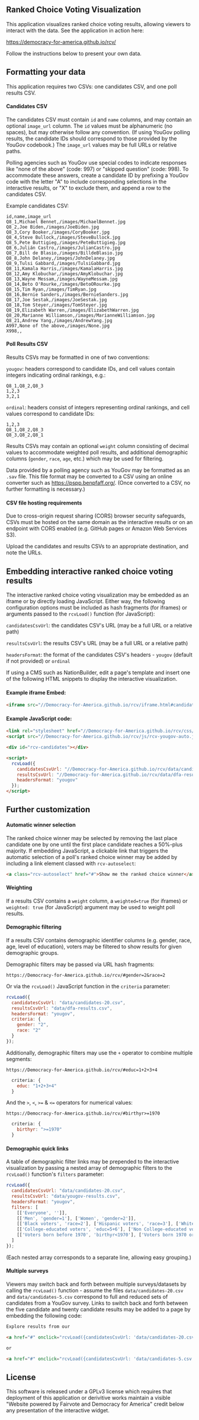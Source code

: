 ## Ranked Choice Voting Visualization

This application visualizes ranked choice voting results, allowing viewers to interact with the data. See the application in action here:

https://democracy-for-america.github.io/rcv/

Follow the instructions below to present your own data.

## Formatting your data

This application requires two CSVs: one candidates CSV, and one poll results CSV.

#### Candidates CSV

The candidates CSV must contain `id` and `name` columns, and may contain an optional `image_url` column. The `id` values must be alphanumeric (no spaces), but may otherwise follow any convention. (If using YouGov polling results, the candidate IDs should correspond to those provided by the YouGov codebook.) The `image_url` values may be full URLs or relative paths.

Polling agencies such as YouGov use special codes to indicate responses like "none of the above" (code: 997) or "skipped question" (code: 998). To accommodate these answers, create a candidate ID by prefixing a YouGov code with the letter "A" to include corresponding selections in the interactive results, or "X" to exclude them, and append a row to the candidates CSV.

Example candidates CSV:

```
id,name,image_url
Q8_1,Michael Bennet,/images/MichaelBennet.jpg
Q8_2,Joe Biden,/images/JoeBiden.jpg
Q8_3,Cory Booker,/images/CoryBooker.jpg
Q8_4,Steve Bullock,/images/SteveBullock.jpg
Q8_5,Pete Buttigieg,/images/PeteButtigieg.jpg
Q8_6,Julián Castro,/images/JulianCastro.jpg
Q8_7,Bill de Blasio,/images/BilldeBlasio.jpg
Q8_8,John Delaney,/images/JohnDelaney.jpg
Q8_9,Tulsi Gabbard,/images/TulsiGabbard.jpg
Q8_11,Kamala Harris,/images/KamalaHarris.jpg
Q8_12,Amy Klobuchar,/images/AmyKlobuchar.jpg
Q8_13,Wayne Messam,/images/WayneMessam.jpg
Q8_14,Beto O'Rourke,/images/BetoORourke.jpg
Q8_15,Tim Ryan,/images/TimRyan.jpg
Q8_16,Bernie Sanders,/images/BernieSanders.jpg
Q8_17,Joe Sestak,/images/JoeSestak.jpg
Q8_18,Tom Steyer,/images/TomSteyer.jpg
Q8_19,Elizabeth Warren,/images/ElizabethWarren.jpg
Q8_20,Marianne Williamson,/images/MarianneWilliamson.jpg
Q8_21,Andrew Yang,/images/AndrewYang.jpg
A997,None of the above,/images/None.jpg
X998,,
```

#### Poll Results CSV

Results CSVs may be formatted in one of two conventions:

`yougov`: headers correspond to candidate IDs, and cell values contain integers indicating ordinal rankings, e.g.:

```
Q8_1,Q8_2,Q8_3
1,2,3
3,2,1
```

`ordinal`: headers consist of integers representing ordinal rankings, and cell values correspond to candidate IDs:

```
1,2,3
Q8_1,Q8_2,Q8_3
Q8_3,Q8_2,Q8_1
```

Results CSVs may contain an optional `weight` column consisting of decimal values to accommodate weighted poll results, and additional demographic columns (`gender`, `race`, `age`, etc.) which may be used for filtering.

Data provided by a polling agency such as YouGov may be formatted as an `.sav` file. This file format may be converted to a CSV using an online converter such as https://pspp.benpfaff.org/. (Once converted to a CSV, no further formatting is necessary.)

#### CSV file hosting requirements

Due to cross-origin request sharing (CORS) browser security safeguards, CSVs must be hosted on the same domain as the interactive results or on an endpoint with CORS enabled (e.g. GitHub pages or Amazon Web Services S3).

Upload the candidates and results CSVs to an appropriate destination, and note the URLs.

## Embedding interactive ranked choice voting results

The interactive ranked choice voting visualization may be embedded as an iframe or by directly loading JavaScript. Either way, the following configuration options must be included as hash fragments (for iframes) or arguments passed to the `rcvLoad()` function (for JavaScript):

`candidatesCsvUrl`: the candidates CSV's URL (may be a full URL or a relative path)

`resultsCsvUrl`: the results CSV's URL (may be a full URL or a relative path)

`headersFormat`: the format of the candidates CSV's headers - `yougov` (default if not provided) or `ordinal`

If using a CMS such as NationBuilder, edit a page's template and insert one of the following HTML snippets to display the interactive visualization.

#### Example iframe Embed:

```html
<iframe src="//Democracy-for-America.github.io/rcv/iframe.html#candidatesCsvUrl=data/candidates-20.csv&resultsCsvUrl=data/yougov-results.csv&headersFormat=yougov" style="width: 100%; height: 700px; border: 1px solid #ccc;"></iframe>
```

#### Example JavaScript code:

```html
<link rel="stylesheet" href="//Democracy-for-America.github.io/rcv/css/rcv-auto.css">
<script src="//Democracy-for-America.github.io/rcv/js/rcv-yougov-auto.js"></script>

<div id="rcv-candidates"></div>

<script>
  rcvLoad({
    candidatesCsvUrl: "//Democracy-for-America.github.io/rcv/data/candidates-20.csv",
    resultsCsvUrl: "//Democracy-for-America.github.io/rcv/data/dfa-results.csv",
    headersFormat: "yougov"
  });
</script>
```

## Further customization

#### Automatic winner selection

The ranked choice winner may be selected by removing the last place candidate one by one until the first place candidate reaches a 50%-plus majority. If embedding JavaScript, a clickable link that triggers the automatic selection of a poll's ranked choice winner may be added by including a link element classed with `rcv-autoselect`:

```html
<a class="rcv-autoselect" href="#">Show me the ranked choice winner</a>
```

#### Weighting

If a results CSV contains a `weight` column, a `weighted=true` (for iframes) or `weighted: true` (for JavaScript) argument may be used to weight poll results.

#### Demographic filtering

If a results CSV contains demographic identifier columns (e.g. gender, race, age, level of education), voters may be filtered to show results for given demographic groups.

Demographic filters may be passed via URL hash fragments:

```https://Democracy-for-America.github.io/rcv/#gender=2&race=2```

Or via the `rcvLoad()` JavaScript function in the `criteria` parameter:

```javascript
rcvLoad({
  candidatesCsvUrl: "data/candidates-20.csv",
  resultsCsvUrl: "data/dfa-results.csv",
  headersFormat: "yougov",
  criteria: {
    gender: "2",
    race: "2"
  }
});
```

Additionally, demographic filters may use the `+` operator to combine multiple segments:

```https://Democracy-for-America.github.io/rcv/#educ=1+2+3+4```

```javascript
  criteria: {
    educ: "1+2+3+4"
  }
```

And the `>`, `<`, `>=` & `<=` operators for numerical values:

```https://Democracy-for-America.github.io/rcv/#birthyr>=1970```

```javascript
  criteria: {
    birthyr: ">=1970"
  }
```

#### Demographic quick links

A table of demographic filter links may be prepended to the interactive visualization by passing a nested array of demographic filters to the `rcvLoad()` function's `filters` parameter:

```javascript
rcvLoad({
  candidatesCsvUrl: "data/candidates-20.csv",
  resultsCsvUrl: "data/yougov-results.csv",
  headersFormat: "yougov",
  filters: [
    [['Everyone', '']],
    [['Men', 'gender=1'], ['Women', 'gender=2']],
    [['Black voters', 'race=2'], ['Hispanic voters', 'race=3'], ['White voters', 'race=1']],
    [['College-educated voters', 'educ=5+6'], ['Non College-educated voters', 'educ=1+2+3+4']],
    [['Voters born before 1970', 'birthyr<1970'], ['Voters born 1970 or after', 'birthyr>=1970']]
  ]
});
```

(Each nested array corresponds to a separate line, allowing easy grouping.)

#### Multiple surveys

Viewers may switch back and forth between multiple surveys/datasets by calling the `rcvLoad()` function - assume the files `data/candidates-20.csv` and `data/candidates-5.csv` correspond to full and reduced sets of candidates from a YouGov survey. Links to switch back and forth between the five candidate and twenty candidate results may be added to a page by embedding the following code:

```html
Explore results from our

<a href="#" onclick="rcvLoad({candidatesCsvUrl: 'data/candidates-20.csv', resultsCsvUrl: 'data/yougov-results.csv', weighted: true}); return false;">full 20 candidate survey</a>

or

<a href="#" onclick="rcvLoad({candidatesCsvUrl: 'data/candidates-5.csv', resultsCsvUrl: 'data/yougov-results.csv', weighted: true}); return false;">reduced 5 candidate survey</a>
```

## License

This software is released under a GPLv3 license which requires that deployment of this application or derivitive works maintain a visible "Website powered by Fairvote and Democracy for America" credit below any presentation of the interactive widget.